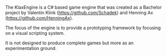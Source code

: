 The KlaxEngine is a C# based game engine that was created as a Bachelor project by Valentin Klink (https://github.com/Schadek) and Henning Ax (https://github.com/HenningAx).

The focus of the engine is to provide a prototyping framework by focusing on a visual scripting system.

It is not designed to produce complete games but more as an experimentation ground.
